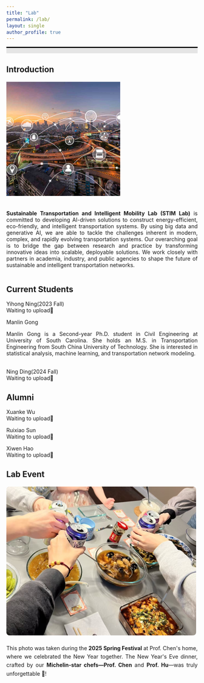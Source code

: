 ```yaml
---
title: "Lab"
permalink: /lab/
layout: single
author_profile: true
---
```


<div style="border-top: 3px solid black;"></div>
<div style="background-color: #e5e5e5; height: 1em; margin-bottom: 1.2em;"></div>


<h2>Introduction</h2>
<div style="display: flex; align-items: flex-start; gap: 20px; margin-top: 20px; flex-wrap: wrap;">
  <div style="flex: 0 0 auto;">
    <img src="../images/2_ITS.png"
         alt="Intelligent Transportation System"
         style="width: 300px; height: auto; max-width: 100%;">
  </div>

  <div style="flex: 1; min-width: 300px;">
    <p style="text-align: justify;">
      <b>Sustainable Transportation and Intelligent Mobility Lab (STIM Lab)</b> is committed to developing AI-driven solutions to construct energy-efficient, eco-friendly, and intelligent transportation systems. By using big data and generative AI, we are able to tackle the challenges inherent in modern, complex, and rapidly evolving transportation systems. Our overarching goal is to bridge the gap between research and practice by transforming innovative ideas into scalable, deployable solutions. We work closely with partners in academia, industry, and public agencies to shape the future of sustainable and intelligent transportation networks.
    </p>
  </div>
</div>


<h2>Current Students</h2>
Yihong Ning(2023 Fall)<br>
Waiting to upload🫡<br>

Manlin Gong
<div style="text-align: justify;">
  Manlin Gong is a Second-year Ph.D. student in Civil Engineering at University of South Carolina. She holds an M.S. in Transportation Engineering from South China University of Technology. She is interested in statistical analysis, machine learning, and transportation network modeling.<br>
</div>

<br>Ning Ding(2024 Fall)<br>
Waiting to upload🫡<br>

<h2>Alumni</h2>
Xuanke Wu<br>
Waiting to upload🫡<br>

Ruixiao Sun<br>
Waiting to upload🫡<br>

Xiwen Hao<br>
Waiting to upload🫡<br>

<h2>Lab Event</h2>

<div style="display: flex; align-items: flex-start; gap: 20px; margin-top: 20px; flex-wrap: wrap;">
  
  <!-- Image Section -->
  <div style="flex: 0 0 auto; text-align: center;">
    <img src="../images/Spring Festrival.jpeg" alt="Spring Festival" style="width: 500px; border-radius: 8px;">
  </div>

  <!-- Text Section -->
  <div style="flex: 1; min-width: 280px;">
    <p style="font-size: 14px; text-align: justify; line-height: 1.6; margin: 0;">
      This photo was taken during the <b>2025 Spring Festival</b> at Prof. Chen's home, where we celebrated the New Year together. The New Year's Eve dinner, crafted by our <b>Michelin-star chefs—Prof. Chen</b> and <b>Prof. Hu</b>—was truly unforgettable 🍾!
    </p>
  </div>

</div>





